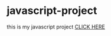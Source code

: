 # javascript-project
this is my javascript project
<a href="https://mika259.github.io/javascript-project/change-background.html" target="_blank"> CLICK HERE </a>
